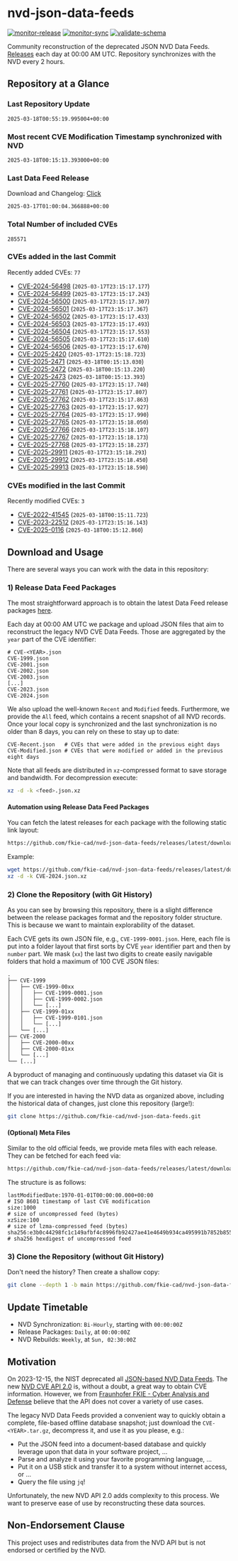 # nvd-json-data-feeds

[![monitor-release](https://github.com/fkie-cad/nvd-json-data-feeds/actions/workflows/monitor_release.yml/badge.svg)](https://github.com/fkie-cad/nvd-json-data-feeds/actions/workflows/monitor_release.yml)
[![monitor-sync](https://github.com/fkie-cad/nvd-json-data-feeds/actions/workflows/monitor_sync.yml/badge.svg)](https://github.com/fkie-cad/nvd-json-data-feeds/actions/workflows/monitor_sync.yml)
[![validate-schema](https://github.com/fkie-cad/nvd-json-data-feeds/actions/workflows/validate_schema.yml/badge.svg)](https://github.com/fkie-cad/nvd-json-data-feeds/actions/workflows/validate_schema.yml)

Community reconstruction of the deprecated JSON NVD Data Feeds.
[Releases](https://github.com/fkie-cad/nvd-json-data-feeds/releases/latest) each day at 00:00 AM UTC.
Repository synchronizes with the NVD every 2 hours.

## Repository at a Glance

### Last Repository Update

```plain
2025-03-18T00:55:19.995004+00:00
```

### Most recent CVE Modification Timestamp synchronized with NVD

```plain
2025-03-18T00:15:13.393000+00:00
```

### Last Data Feed Release

Download and Changelog: [Click](https://github.com/fkie-cad/nvd-json-data-feeds/releases/latest)

```plain
2025-03-17T01:00:04.366888+00:00
```

### Total Number of included CVEs

```plain
285571
```

### CVEs added in the last Commit

Recently added CVEs: `77`

- [CVE-2024-56498](CVE-2024/CVE-2024-564xx/CVE-2024-56498.json) (`2025-03-17T23:15:17.177`)
- [CVE-2024-56499](CVE-2024/CVE-2024-564xx/CVE-2024-56499.json) (`2025-03-17T23:15:17.243`)
- [CVE-2024-56500](CVE-2024/CVE-2024-565xx/CVE-2024-56500.json) (`2025-03-17T23:15:17.307`)
- [CVE-2024-56501](CVE-2024/CVE-2024-565xx/CVE-2024-56501.json) (`2025-03-17T23:15:17.367`)
- [CVE-2024-56502](CVE-2024/CVE-2024-565xx/CVE-2024-56502.json) (`2025-03-17T23:15:17.433`)
- [CVE-2024-56503](CVE-2024/CVE-2024-565xx/CVE-2024-56503.json) (`2025-03-17T23:15:17.493`)
- [CVE-2024-56504](CVE-2024/CVE-2024-565xx/CVE-2024-56504.json) (`2025-03-17T23:15:17.553`)
- [CVE-2024-56505](CVE-2024/CVE-2024-565xx/CVE-2024-56505.json) (`2025-03-17T23:15:17.610`)
- [CVE-2024-56506](CVE-2024/CVE-2024-565xx/CVE-2024-56506.json) (`2025-03-17T23:15:17.670`)
- [CVE-2025-2420](CVE-2025/CVE-2025-24xx/CVE-2025-2420.json) (`2025-03-17T23:15:18.723`)
- [CVE-2025-2471](CVE-2025/CVE-2025-24xx/CVE-2025-2471.json) (`2025-03-18T00:15:13.030`)
- [CVE-2025-2472](CVE-2025/CVE-2025-24xx/CVE-2025-2472.json) (`2025-03-18T00:15:13.220`)
- [CVE-2025-2473](CVE-2025/CVE-2025-24xx/CVE-2025-2473.json) (`2025-03-18T00:15:13.393`)
- [CVE-2025-27760](CVE-2025/CVE-2025-277xx/CVE-2025-27760.json) (`2025-03-17T23:15:17.740`)
- [CVE-2025-27761](CVE-2025/CVE-2025-277xx/CVE-2025-27761.json) (`2025-03-17T23:15:17.807`)
- [CVE-2025-27762](CVE-2025/CVE-2025-277xx/CVE-2025-27762.json) (`2025-03-17T23:15:17.863`)
- [CVE-2025-27763](CVE-2025/CVE-2025-277xx/CVE-2025-27763.json) (`2025-03-17T23:15:17.927`)
- [CVE-2025-27764](CVE-2025/CVE-2025-277xx/CVE-2025-27764.json) (`2025-03-17T23:15:17.990`)
- [CVE-2025-27765](CVE-2025/CVE-2025-277xx/CVE-2025-27765.json) (`2025-03-17T23:15:18.050`)
- [CVE-2025-27766](CVE-2025/CVE-2025-277xx/CVE-2025-27766.json) (`2025-03-17T23:15:18.107`)
- [CVE-2025-27767](CVE-2025/CVE-2025-277xx/CVE-2025-27767.json) (`2025-03-17T23:15:18.173`)
- [CVE-2025-27768](CVE-2025/CVE-2025-277xx/CVE-2025-27768.json) (`2025-03-17T23:15:18.237`)
- [CVE-2025-29911](CVE-2025/CVE-2025-299xx/CVE-2025-29911.json) (`2025-03-17T23:15:18.293`)
- [CVE-2025-29912](CVE-2025/CVE-2025-299xx/CVE-2025-29912.json) (`2025-03-17T23:15:18.450`)
- [CVE-2025-29913](CVE-2025/CVE-2025-299xx/CVE-2025-29913.json) (`2025-03-17T23:15:18.590`)


### CVEs modified in the last Commit

Recently modified CVEs: `3`

- [CVE-2022-41545](CVE-2022/CVE-2022-415xx/CVE-2022-41545.json) (`2025-03-18T00:15:11.723`)
- [CVE-2023-22512](CVE-2023/CVE-2023-225xx/CVE-2023-22512.json) (`2025-03-17T23:15:16.143`)
- [CVE-2025-0116](CVE-2025/CVE-2025-01xx/CVE-2025-0116.json) (`2025-03-18T00:15:12.860`)


## Download and Usage

There are several ways you can work with the data in this repository:

### 1) Release Data Feed Packages

The most straightforward approach is to obtain the latest Data Feed release packages [here](https://github.com/fkie-cad/nvd-json-data-feeds/releases/latest).

Each day at 00:00 AM UTC we package and upload JSON files that aim to reconstruct the legacy NVD CVE Data Feeds.
Those are aggregated by the `year` part of the CVE identifier:

```
# CVE-<YEAR>.json
CVE-1999.json
CVE-2001.json
CVE-2002.json
CVE-2003.json
[...]
CVE-2023.json
CVE-2024.json
```

We also upload the well-known `Recent` and `Modified` feeds.
Furthermore, we provide the `All` feed, which contains a recent snapshot of all NVD records.
Once your local copy is synchronized and the last synchronization is no older than 8 days, you can rely on these to stay up to date:

```plain
CVE-Recent.json   # CVEs that were added in the previous eight days
CVE-Modified.json # CVEs that were modified or added in the previous eight days
```

Note that all feeds are distributed in `xz`-compressed format to save storage and bandwidth.
For decompression execute:

```sh
xz -d -k <feed>.json.xz
```

#### Automation using Release Data Feed Packages

You can fetch the latest releases for each package with the following static link layout:

```sh
https://github.com/fkie-cad/nvd-json-data-feeds/releases/latest/download/CVE-<YEAR>.json.xz
```

Example:

```sh
wget https://github.com/fkie-cad/nvd-json-data-feeds/releases/latest/download/CVE-2024.json.xz
xz -d -k CVE-2024.json.xz
```

### 2) Clone the Repository (with Git History)

As you can see by browsing this repository, there is a slight difference between the release packages format and the repository folder structure.
This is because we want to maintain explorability of the dataset.

Each CVE gets its own JSON file, e.g., `CVE-1999-0001.json`.
Here, each file is put into a folder layout that first sorts by CVE `year` identifier part and then by `number` part.
We mask (`xx`) the last two digits to create easily navigable folders that hold a maximum of 100 CVE JSON files:

```plain
.
├── CVE-1999
│   ├── CVE-1999-00xx
│   │   ├── CVE-1999-0001.json
│   │   ├── CVE-1999-0002.json
│   │   └── [...]
│   ├── CVE-1999-01xx
│   │   ├── CVE-1999-0101.json
│   │   └── [...]
│   └── [...]
├── CVE-2000
│   ├── CVE-2000-00xx
│   ├── CVE-2000-01xx
│   └── [...]
└── [...]
```

A byproduct of managing and continuously updating this dataset via Git is that we can track changes over time through the Git history.

If you are interested in having the NVD data as organized above, including the historical data of changes, just clone this repository (large!):

```sh
git clone https://github.com/fkie-cad/nvd-json-data-feeds.git
```

#### (Optional) Meta Files

Similar to the old official feeds, we provide meta files with each release. They can be fetched for each feed via:

```sh
https://github.com/fkie-cad/nvd-json-data-feeds/releases/latest/download/CVE-<YEAR>.meta
```

The structure is as follows:

```plain
lastModifiedDate:1970-01-01T00:00:00.000+00:00                          # ISO 8601 timestamp of last CVE modification
size:1000                                                               # size of uncompressed feed (bytes)
xzSize:100                                                              # size of lzma-compressed feed (bytes)
sha256:e3b0c44298fc1c149afbf4c8996fb92427ae41e4649b934ca495991b7852b855 # sha256 hexdigest of uncompressed feed
```

### 3) Clone the Repository (without Git History)

Don't need the history? Then create a shallow copy:

```sh
git clone --depth 1 -b main https://github.com/fkie-cad/nvd-json-data-feeds.git
```


## Update Timetable

* NVD Synchronization: `Bi-Hourly`, starting with `00:00:00Z`
* Release Packages: `Daily`, at `00:00:00Z`
* NVD Rebuilds: `Weekly`, at `Sun, 02:30:00Z`


## Motivation

On 2023-12-15, the NIST deprecated all [JSON-based NVD Data Feeds](https://nvd.nist.gov/vuln/data-feeds#divRetirementBanner-1).
The new [NVD CVE API 2.0](https://nvd.nist.gov/developers/vulnerabilities) is, without a doubt, a great way to obtain CVE information.
However, we from [Fraunhofer FKIE - Cyber Analysis and Defense](https://www.fkie.fraunhofer.de/en/departments/cad.html) believe that the API does not cover a variety of use cases.

The legacy NVD Data Feeds provided a convenient way to quickly obtain a complete, file-based offline database snapshot; just download the `CVE-<YEAR>.tar.gz`, decompress it, and use it as you please, e.g.:

- Put the JSON feed into a document-based database and quickly leverage upon that data in your software project, ...
- Parse and analyze it using your favorite programming language, ...
- Put it on a USB stick and transfer it to a system without internet access, or ...
- Query the file using `jq`!

Unfortunately, the new NVD API 2.0 adds complexity to this process.
We want to preserve ease of use by reconstructing these data sources.

## Non-Endorsement Clause

This project uses and redistributes data from the NVD API but is not endorsed or certified by the NVD.